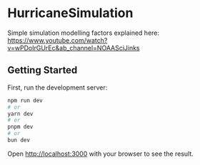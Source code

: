 # HurricaneSimulation

Simple simulation modelling factors explained here: https://www.youtube.com/watch?v=wPDoIrGUrEc&ab_channel=NOAASciJinks

## Getting Started

First, run the development server:

```bash
npm run dev
# or
yarn dev
# or
pnpm dev
# or
bun dev
```

Open [http://localhost:3000](http://localhost:3000) with your browser to see the result.
